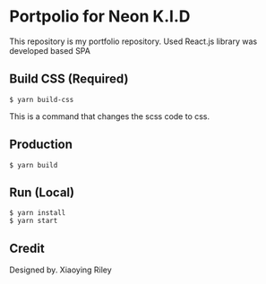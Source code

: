 # Portpolio for Neon K.I.D

This repository is my portfolio repository. Used React.js library was developed based SPA



## Build CSS (Required)

```
$ yarn build-css
```

This is a command that changes the scss code to css.



## Production

```
$ yarn build
```



## Run (Local)

```
$ yarn install
$ yarn start
```



## Credit

Designed by. Xiaoying Riley